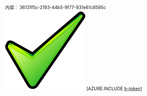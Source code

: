 内容︰ 36131f5c-2193-44b5-9f77-931e61c8595c![图像](959e3908-ace3-4b52-8d10-078bce47788d.png)
[AZURE.INCLUDE [b-token](44c79c08-428c-42ca-b8cc-a310b2c31aa2.md)]
